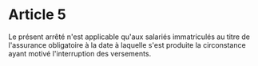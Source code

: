 # Article 5

Le présent arrêté n'est applicable qu'aux salariés immatriculés au titre de l'assurance obligatoire à la date à laquelle s'est produite la circonstance ayant motivé l'interruption des versements.
